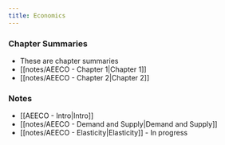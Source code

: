 ```yaml
---
title: Economics
---
```

### Chapter Summaries
- These are chapter summaries
- [[notes/AEECO - Chapter 1|Chapter 1]]
- [[notes/AEECO - Chapter 2|Chapter 2]]

### Notes
- [[AEECO - Intro|Intro]]
- [[notes/AEECO - Demand and Supply|Demand and Supply]]
- [[notes/AEECO - Elasticity|Elasticity]] - In progress








